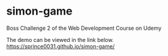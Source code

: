 # simon-game
Boss Challenge 2 of the Web Development Course on Udemy

The demo can be viewed in the link below.  
https://sprince0031.github.io/simon-game/
